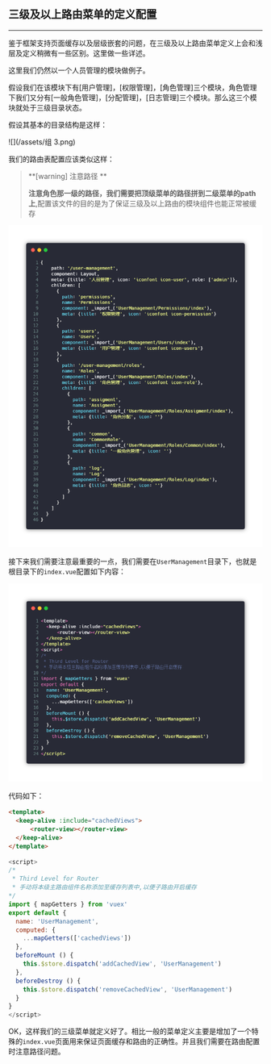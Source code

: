 ## 三级及以上路由菜单的定义配置

---

鉴于框架支持页面缓存以及层级嵌套的问题，在三级及以上路由菜单定义上会和浅层及定义稍微有一些区别。这里做一些详述。

这里我们仍然以一个人员管理的模块做例子。

假设我们在该模块下有[用户管理]，[权限管理]，[角色管理]三个模块，角色管理下我们又分有[一般角色管理]，[分配管理]，[日志管理]三个模块。那么这三个模块就处于三级目录状态。

假设其基本的目录结构是这样：

![](/assets/组 3.png)


我们的路由表配置应该类似这样：

> **[warning] 注意路径 **
>
> **注意角色那一级的路径，我们需要把顶级菜单的路径拼到二级菜单的path上**,配置该文件的目的是为了保证三级及以上路由的模块组件也能正常被缓存
>

![](/assets/route.png)

接下来我们需要注意最重要的一点，我们需要在```UserManagement```目录下，也就是根目录下的```index.vue```配置如下内容：

![](/assets/index-route.png)

代码如下：

```html
<template>
  <keep-alive :include="cachedViews">
      <router-view></router-view>
  </keep-alive>
</template>
```

```javascript
<script>
/*
 * Third Level for Router
 * 手动将本级主路由组件名称添加至缓存列表中,以便子路由开启缓存
*/
import { mapGetters } from 'vuex'
export default {
  name: 'UserManagement',
  computed: {
    ...mapGetters(['cachedViews'])
  },
  beforeMount () {
    this.$store.dispatch('addCachedView', 'UserManagement')
  },
  beforeDestroy () {
    this.$store.dispatch('removeCachedView', 'UserManagement')
  }
}
</script>
```

OK，这样我们的三级菜单就定义好了。相比一般的菜单定义主要是增加了一个特殊的```index.vue```页面用来保证页面缓存和路由的正确性。并且我们需要在路由配置时注意路径问题。

